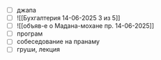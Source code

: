 - [ ] джапа
- [ ] ![[Бухгалтерия 14-06-2025 3 из 5]]
- [ ] ![[объяв-е о Мадана-мохане пр. 14-06-2025]]
- [ ] програм
- [ ] собеседование на пранаму
- [ ] груши, лекция